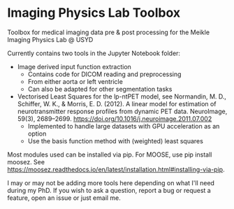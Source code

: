 # Imaging Physics Lab Toolbox
Toolbox for medical imaging data pre & post processing for the Meikle Imaging Physics Lab @ USYD

Currently contains two tools in the Jupyter Notebook folder:
- Image derived input function extraction
    - Contains code for DICOM reading and preprocessing
    - From either aorta or left ventricle
    - Can also be adapted for other segmentation tasks
- Vectorised Least Squares for the lp-ntPET model, see Normandin, M. D., Schiffer, W. K., & Morris, E. D. (2012). A linear model for estimation of neurotransmitter response profiles from dynamic PET data. NeuroImage, 59(3), 2689–2699. https://doi.org/10.1016/j.neuroimage.2011.07.002
    - Implemented to handle large datasets with GPU acceleration as an option
    - Use the basis function method with (weighted) least squares
 
Most modules used can be installed via pip. For MOOSE, use pip install moosez. See https://moosez.readthedocs.io/en/latest/installation.html#installing-via-pip.

I may or may not be adding more tools here depending on what I'll need during my PhD. If you wish to ask a question, report a bug or request a feature, open an issue or just email me.
